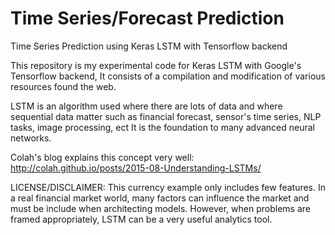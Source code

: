 # Time Series/Forecast Prediction 

Time Series Prediction using Keras LSTM with Tensorflow backend 

This repository is my experimental code for Keras LSTM with Google's Tensorflow backend,
It consists of a compilation and modification of various resources found the web. 


LSTM is an algorithm used where there are lots of data and 
where sequential data matter such as financial forecast,
sensor's time series, NLP tasks, image processing, ect
It is the foundation to many advanced neural networks.

Colah's blog explains this concept very well:
http://colah.github.io/posts/2015-08-Understanding-LSTMs/

LICENSE/DISCLAIMER:
This currency example only includes few features.  In a real
financial market world, many factors can influence the market and must be 
include when architecting models.  However, when problems are framed
appropriately, LSTM can be a very useful analytics tool.  






              



